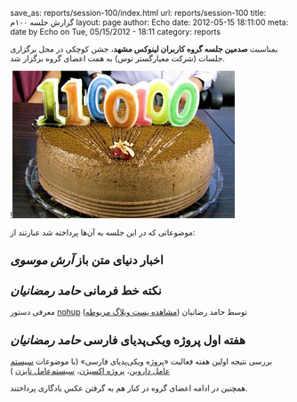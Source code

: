 save_as: reports/session-100/index.html
url: reports/session-100
title: گزارش جلسه ۱۰۰م
layout: page
author: Echo
date: 2012-05-15 18:11:00
meta: date by Echo on Tue, 05/15/2012 - 18:11
category: reports

بمناسبت **صدمین جلسه گروه کاربران لینوکس مشهد**، جشن کوچکی در محل برگزاری
جلسات (شرکت معیارگستر توس) به همت اعضای گروه برگزار شد.


<!--more-->


!![جشن صدمین جلسه گروه کاربران لینوکس مشهد](/theme/uploads/reports/session-100/party.jpg)

موضوعاتی که در این جلسه به آن‌ها پرداخته شد عبارتند از:
## اخبار دنیای متن باز *آرش موسوی*
## نکته خط فرمانی *حامد رمضانیان*
معرفی دستور [nohup](http://linux.die.net/man/1/nohup) توسط
حامد رضانیان ([مشاهده پست وبلاگ
مربوطه](http://free8beautifullife.wordpress.com/2012/05/17/commandlinenohup/))  

## هفته اول پروژه ویکی‌پدیای فارسی *حامد رمضانیان*
بررسی نتیجه اولین هفته فعالیت «پروژه ویکی‌پدیای فارسی» (با موضوعات [سیستم
عامل داروین](http://fa.wikipedia.org/wiki/%D8%AF%D8%A7%D8%B1%D9%88%DB%8C%D9%86_%28%D8%B3%DB%8C%D8%B3%D8%AA%D9%85%E2%80%8C%D8%B9%D8%A7%D9%85%D9%84%29)،
[پروژه اکسیژن](http://fa.wikipedia.org/wiki/%D9%BE%D8%B1%D9%88%DA%98%D9%87_%D8%A7%DA%A9%D8%B3%DB%8C%DA%98%D9%86)، [سیستم‌عامل
تایزن](http://fa.wikipedia.org/wiki/%D8%AA%D8%A7%DB%8C%D8%B2%D9%86) )

همچنین در ادامه اعضای گروه در کنار هم به گرفتن عکس یادگاری پرداختند.
